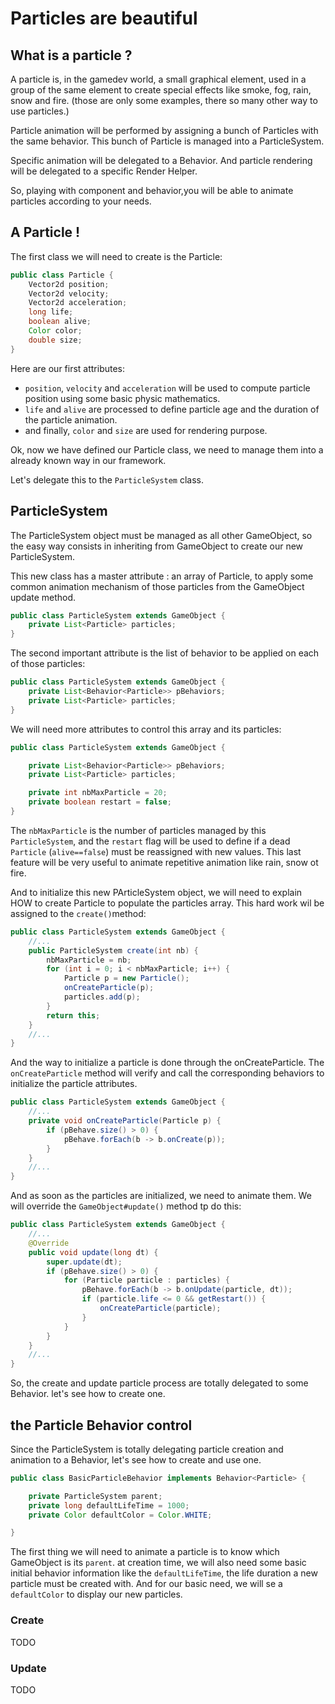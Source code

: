 # Particles are beautiful

## What is a particle ?

A particle is, in the gamedev world, a small graphical element, used in a group of the same element to create special
effects like smoke, fog, rain, snow and fire. (those are only some examples, there so many other way to use particles.)

Particle animation will be performed by assigning a bunch of Particles with the same behavior. This bunch of Particle is
managed into a ParticleSystem.

Specific animation will be delegated to a Behavior. And particle rendering will be delegated to a specific Render
Helper.

So, playing with component and behavior,you will be able to animate particles according to your needs.

## A Particle !

The first class we will need to create is the Particle:

```java
public class Particle {
    Vector2d position;
    Vector2d velocity;
    Vector2d acceleration;
    long life;
    boolean alive;
    Color color;
    double size;
}
```

Here are our first attributes:

- `position`, `velocity` and `acceleration` will be used to compute particle position using some basic physic
  mathematics.
- `life` and `alive` are processed to define particle age and the duration of the particle animation.
- and finally, `color` and `size` are used for rendering purpose.

Ok, now we have defined our Particle class, we need to manage them into a already known way in our framework.

Let's delegate this to the `ParticleSystem` class.

## ParticleSystem

The ParticleSystem object must be managed as all other GameObject, so the easy way consists in inheriting from
GameObject to create our new ParticleSystem.

This new class has a master attribute : an array of Particle, to apply some common animation mechanism of those
particles from the GameObject update method.

```java
public class ParticleSystem extends GameObject {
    private List<Particle> particles;
}
```

The second important attribute is the list of behavior to be applied on each of those particles:

```java
public class ParticleSystem extends GameObject {
    private List<Behavior<Particle>> pBehaviors;
    private List<Particle> particles;
}
```

We will need more attributes to control this array and its particles:

```java
public class ParticleSystem extends GameObject {

    private List<Behavior<Particle>> pBehaviors;
    private List<Particle> particles;

    private int nbMaxParticle = 20;
    private boolean restart = false;
}
```

The `nbMaxParticle` is the number of particles managed by this `ParticleSystem`, and the `restart` flag will be used to
define if a dead `Particle` (`alive==false`) must be reassigned with new values. This last feature will be very useful
to animate repetitive animation like rain, snow ot fire.

And to initialize this new PArticleSystem object, we will need to explain HOW to create Particle to populate the
particles array. This hard work wil be assigned to the `create()`method:

```java
public class ParticleSystem extends GameObject {
    //...
    public ParticleSystem create(int nb) {
        nbMaxParticle = nb;
        for (int i = 0; i < nbMaxParticle; i++) {
            Particle p = new Particle();
            onCreateParticle(p);
            particles.add(p);
        }
        return this;
    }
    //...
}
```

And the way to initialize a particle is done through the onCreateParticle. The `onCreateParticle` method will verify and
call the corresponding behaviors to initialize the particle attributes.

```java
public class ParticleSystem extends GameObject {
    //...
    private void onCreateParticle(Particle p) {
        if (pBehave.size() > 0) {
            pBehave.forEach(b -> b.onCreate(p));
        }
    }
    //...
}
```

And as soon as the particles are initialized, we need to animate them. We will override the `GameObject#update()` method
tp do this:

```java
public class ParticleSystem extends GameObject {
    //...
    @Override
    public void update(long dt) {
        super.update(dt);
        if (pBehave.size() > 0) {
            for (Particle particle : particles) {
                pBehave.forEach(b -> b.onUpdate(particle, dt));
                if (particle.life <= 0 && getRestart()) {
                    onCreateParticle(particle);
                }
            }
        }
    }
    //...
}
```

So, the create and update particle process are totally delegated to some Behavior. let's see how to create one.

## the Particle Behavior control

Since the ParticleSystem is totally delegating particle creation and animation to a Behavior, let's see how to create
and use one.

```java
public class BasicParticleBehavior implements Behavior<Particle> {

    private ParticleSystem parent;
    private long defaultLifeTime = 1000;
    private Color defaultColor = Color.WHITE;

}
```

The first thing we will need to animate a particle is to know which GameObject is its `parent`. at creation time, we
will also need some basic initial behavior information like the `defaultLifeTime`, the life duration a new particle must
be created with. And for our basic need, we will se a `defaultColor` to display our new particles.

### Create

TODO

### Update

TODO
